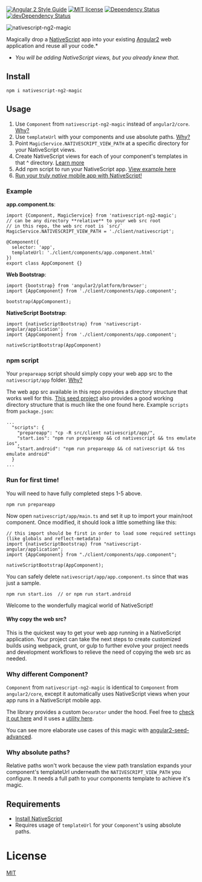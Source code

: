 [![Angular 2 Style Guide](https://mgechev.github.io/angular2-style-guide/images/badge.svg)](https://github.com/mgechev/angular2-style-guide)
[![MIT license](http://img.shields.io/badge/license-MIT-brightgreen.svg)](http://opensource.org/licenses/MIT)
[![Dependency Status](https://david-dm.org/preboot/angular2-library-seed/status.svg)](https://david-dm.org/preboot/angular2-library-seed#info=dependencies) [![devDependency Status](https://david-dm.org/preboot/angular2-library-seed/dev-status.svg)](https://david-dm.org/preboot/angular2-webpack#info=devDependencies)

![nativescript-ng2-magic](https://cdn.filestackcontent.com/XXMT4f8S8OGngNsJj0pr?v=0)

Magically drop a [NativeScript](https://www.nativescript.org/) app into your existing [Angular2](https://angular.io/) web application and reuse all your code.*

* *You will be adding NativeScript views, but you already knew that.*

## Install

```
npm i nativescript-ng2-magic
```

## Usage

1. Use `Component` from `nativescript-ng2-magic` instead of `angular2/core`. [Why?](#why-different-component)
2. Use `templateUrl` with your components and use absolute paths. [Why?](#why-absolute-paths)
3. Point `MagicService.NATIVESCRIPT_VIEW_PATH` at a specific directory for your NativeScript views.
4. Create NativeScript views for each of your component's templates in that ^ directory. [Learn more](http://angularjs.blogspot.com/2016/03/code-reuse-in-angular-2-native-mobile.html?m=1)
5. Add npm script to run your NativeScript app. [View example here](#npm-script)
6. [Run your truly *native* mobile app with NativeScript!](#run-for-first-time)

### Example

**app.component.ts**:

```
import {Component, MagicService} from 'nativescript-ng2-magic';
// can be any directory **relative** to your web src root
// in this repo, the web src root is `src/`
MagicService.NATIVESCRIPT_VIEW_PATH = './client/nativescript'; 

@Component({
  selector: 'app',
  templateUrl: './client/components/app.component.html'
})
export class AppComponent {}
```

**Web Bootstrap**:

```
import {bootstrap} from 'angular2/platform/browser';
import {AppComponent} from './client/components/app.component';

bootstrap(AppComponent);
```

**NativeScript Bootstrap**:

```
import {nativeScriptBootstrap} from 'nativescript-angular/application';
import {AppComponent} from './client/components/app.component';

nativeScriptBootstrap(AppComponent)
```

### npm script 

Your `prepareapp` script should simply copy your web app src to the `nativescript/app` folder. [Why?](#why-copy-the-web-src)

The web app src available in this repo provides a directory structure that works well for this. [This seed project](https://github.com/NathanWalker/angular2-webpack-seed) also provides a good working directory structure that is much like the one found here.
Example `scripts` from `package.json`:

```
...
  "scripts": {
    "prepareapp": "cp -R src/client nativescript/app/",
    "start.ios": "npm run prepareapp && cd nativescript && tns emulate ios",
    "start.android": "npm run prepareapp && cd nativescript && tns emulate android"
  }
...
```

### Run for first time!

You will need to have fully completed steps 1-5 above.

```
npm run prepareapp
```

Now open `nativescript/app/main.ts` and set it up to import your main/root component. Once modified, it should look a little something like this:

```
// this import should be first in order to load some required settings (like globals and reflect-metadata)
import {nativeScriptBootstrap} from "nativescript-angular/application";
import {AppComponent} from "./client/components/app.component";

nativeScriptBootstrap(AppComponent);
```

You can safely delete `nativescript/app/app.component.ts` since that was just a sample.

```
npm run start.ios  // or npm run start.android
```

Welcome to the wonderfully magical world of NativeScript!

#### Why copy the web src?

This is the quickest way to get your web app running in a NativeScript application.
Your project can take the next steps to create customized builds using webpack, grunt, or gulp to further evolve your project needs and development workflows to relieve the need of copying the web src as needed.

### Why different Component?

`Component` from `nativescript-ng2-magic` is identical to `Component` from `angular2/core`, except it automatically uses NativeScript views when your app runs in a NativeScript mobile app.

The library provides a custom `Decorator` under the hood.
Feel free to [check it out here](https://github.com/NathanWalker/nativescript-ng2-magic/blob/master/src/client/plugin/decorators/magic.component.ts) and it uses a [utility here](https://github.com/NathanWalker/nativescript-ng2-magic/blob/master/src/client/plugin/decorators/utils.ts).

You can see more elaborate use cases of this magic with [angular2-seed-advanced](https://github.com/NathanWalker/angular2-seed-advanced).

### Why absolute paths?

Relative paths won't work because the view path translation expands your component's templateUrl underneath the `NATIVESCRIPT_VIEW_PATH` you configure. It needs a full path to your components template to achieve it's magic.

## Requirements

* [Install NativeScript](http://docs.nativescript.org/start/getting-started#install-nativescript-and-configure-your-environment)
* Requires usage of `templateUrl` for your `Component`'s using absolute paths. 

# License

[MIT](/LICENSE)
